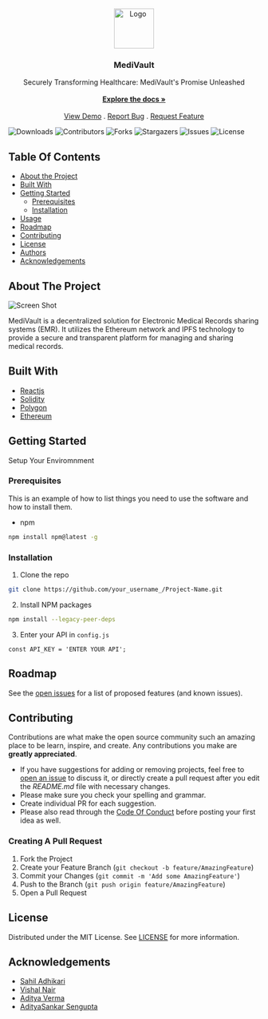 <br/>
<p align="center">
  <a href="https://github.com/Sahilopl/MOZOHACK">
    <img src="" alt="Logo" width="80" height="80">
  </a>

  <h3 align="center">MediVault</h3>

  <p align="center">
    Securely Transforming Healthcare: MediVault's Promise Unleashed
    <br/>
    <br/>
    <a href="https://github.com/Sahilopl/MOZOHACK"><strong>Explore the docs »</strong></a>
    <br/>
    <br/>
    <a href="https://github.com/Sahilopl/MOZOHACK">View Demo</a>
    .
    <a href="https://github.com/Sahilopl/MOZOHACK/issues">Report Bug</a>
    .
    <a href="https://github.com/Sahilopl/MOZOHACK/issues">Request Feature</a>
  </p>
</p>

![Downloads](https://img.shields.io/github/downloads/Sahilopl/MOZOHACK/total) ![Contributors](https://img.shields.io/github/contributors/Sahilopl/MOZOHACK?color=dark-green) ![Forks](https://img.shields.io/github/forks/Sahilopl/MOZOHACK?style=social) ![Stargazers](https://img.shields.io/github/stars/Sahilopl/MOZOHACK?style=social) ![Issues](https://img.shields.io/github/issues/Sahilopl/MOZOHACK) ![License](https://img.shields.io/github/license/Sahilopl/MOZOHACK) 

## Table Of Contents

* [About the Project](#about-the-project)
* [Built With](#built-with)
* [Getting Started](#getting-started)
  * [Prerequisites](#prerequisites)
  * [Installation](#installation)
* [Usage](#usage)
* [Roadmap](#roadmap)
* [Contributing](#contributing)
* [License](#license)
* [Authors](#authors)
* [Acknowledgements](#acknowledgements)

## About The Project

![Screen Shot](images/screenshot.png)

MediVault is a decentralized solution for Electronic Medical Records sharing systems (EMR). It utilizes the Ethereum network and IPFS technology to provide a secure and transparent platform for managing and sharing medical records.

## Built With

* [Reactjs]()
* [Solidity]()
* [Polygon]()
* [Ethereum]()

## Getting Started

Setup Your Enviromnment

### Prerequisites

This is an example of how to list things you need to use the software and how to install them.

* npm

```sh
npm install npm@latest -g
```

### Installation



1. Clone the repo

```sh
git clone https://github.com/your_username_/Project-Name.git
```

2. Install NPM packages

```sh
npm install --legacy-peer-deps
```

3. Enter your API in `config.js`

```JS
const API_KEY = 'ENTER YOUR API';
```


## Roadmap

See the [open issues](https://github.com/Sahilopl/MOZOHACK/issues) for a list of proposed features (and known issues).

## Contributing

Contributions are what make the open source community such an amazing place to be learn, inspire, and create. Any contributions you make are **greatly appreciated**.
* If you have suggestions for adding or removing projects, feel free to [open an issue](https://github.com/Sahilopl/MOZOHACK/issues/new) to discuss it, or directly create a pull request after you edit the *README.md* file with necessary changes.
* Please make sure you check your spelling and grammar.
* Create individual PR for each suggestion.
* Please also read through the [Code Of Conduct](https://github.com/Sahilopl/MOZOHACK/blob/main/CODE_OF_CONDUCT.md) before posting your first idea as well.

### Creating A Pull Request

1. Fork the Project
2. Create your Feature Branch (`git checkout -b feature/AmazingFeature`)
3. Commit your Changes (`git commit -m 'Add some AmazingFeature'`)
4. Push to the Branch (`git push origin feature/AmazingFeature`)
5. Open a Pull Request

## License

Distributed under the MIT License. See [LICENSE](https://github.com/Sahilopl/MOZOHACK/blob/main/LICENSE.md) for more information.


## Acknowledgements

* [Sahil Adhikari](https://github.com/Sahilopl)
* [Vishal Nair](https://github.com/Whis2903)
* [Aditya Verma](https://github.com/ADITYAVOFFICIAL/Mavericks)
* [AdityaSankar Sengupta]()

